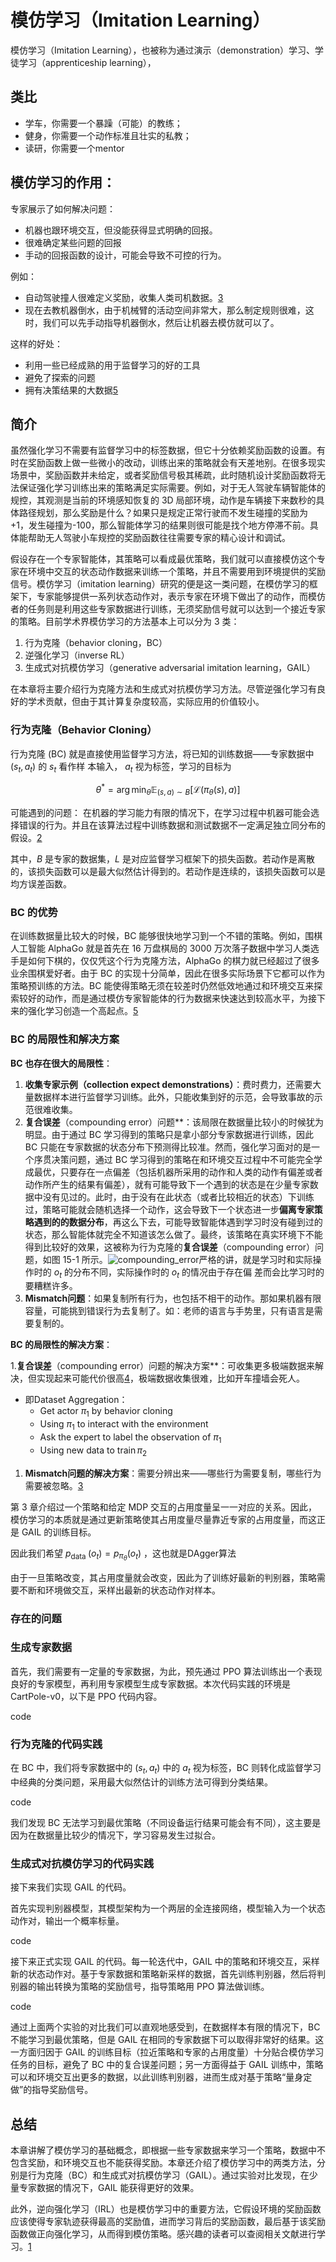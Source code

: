 

<!--
 * @version:
 * @Author:  StevenJokess（蔡舒起） https://github.com/StevenJokess
 * @Date: 2023-02-23 20:04:56
 * @LastEditors:  StevenJokess（蔡舒起） https://github.com/StevenJokess
 * @LastEditTime: 2023-09-13 01:50:03
 * @Description:
 * @Help me: 如有帮助，请赞助，失业3年了。![支付宝收款码](https://github.com/StevenJokess/d2rl/blob/master/img/%E6%94%B6.jpg)
 * @TODO::
 * @Reference:
-->
# 模仿学习（Imitation Learning）

模仿学习（Imitation Learning），也被称为通过演示（demonstration）学习、学徒学习（apprenticeship learning），

## 类比

- 学车，你需要一个暴躁（可能）的教练；
- 健身，你需要一个动作标准且壮实的私教；
- 读研，你需要一个mentor

## 模仿学习的作用：

专家展示了如何解决问题：

- 机器也跟环境交互，但没能获得显式明确的回报。
- 很难确定某些问题的回报
- 手动的回报函数的设计，可能会导致不可控的行为。

例如：

- 自动驾驶撞人很难定义奖励，收集人类司机数据。[3]
- 现在去教机器倒水，由于机械臂的活动空间非常大，那么制定规则很难，这时，我们可以先手动指导机器倒水，然后让机器去模仿就可以了。

这样的好处：

- 利用一些已经成熟的用于监督学习的好的工具
- 避免了探索的问题
- 拥有决策结果的大数据[5]


## 简介

虽然强化学习不需要有监督学习中的标签数据，但它十分依赖奖励函数的设置。有时在奖励函数上做一些微小的改动，训练出来的策略就会有天差地别。在很多现实场景中，奖励函数并未给定，或者奖励信号极其稀疏，此时随机设计奖励函数将无法保证强化学习训练出来的策略满足实际需要。例如，对于无人驾驶车辆智能体的规控，其观测是当前的环境感知恢复的 3D 局部环境，动作是车辆接下来数秒的具体路径规划，那么奖励是什么？如果只是规定正常行驶而不发生碰撞的奖励为+1，发生碰撞为-100，那么智能体学习的结果则很可能是找个地方停滞不前。具体能帮助无人驾驶小车规控的奖励函数往往需要专家的精心设计和调试。

假设存在一个专家智能体，其策略可以看成最优策略，我们就可以直接模仿这个专家在环境中交互的状态动作数据来训练一个策略，并且不需要用到环境提供的奖励信号。模仿学习（imitation learning）研究的便是这一类问题，在模仿学习的框架下，专家能够提供一系列状态动作对，表示专家在环境下做出了的动作，而模仿者的任务则是利用这些专家数据进行训练，无须奖励信号就可以达到一个接近专家的策略。目前学术界模仿学习的方法基本上可以分为 3 类：

1. 行为克隆（behavior cloning，BC）
1. 逆强化学习（inverse RL）
1. 生成式对抗模仿学习（generative adversarial imitation learning，GAIL）

在本章将主要介绍行为克隆方法和生成式对抗模仿学习方法。尽管逆强化学习有良好的学术贡献，但由于其计算复杂度较高，实际应用的价值较小。

### 行为克隆（Behavior Cloning）

行为克隆 $(\mathrm{BC})$ 就是直接使用监督学习方法，将已知的训练数据——专家数据中 $\left(s_t, a_t\right)$ 的 $s_t$ 看作样 本输入， $a_t$ 视为标签，学习的目标为

$$
\theta^*=\arg \min _\theta \mathbb{E}_{(s, a) \sim B}\left[\mathcal{L}\left(\pi_\theta(s), a\right)\right]
$$

可能遇到的问题： 在机器的学习能力有限的情况下，在学习过程中机器可能会选择错误的行为。并且在该算法过程中训练数据和测试数据不一定满足独立同分布的假设。[2]

其中，$B$ 是专家的数据集，$L$ 是对应监督学习框架下的损失函数。若动作是离散的，该损失函数可以是最大似然估计得到的。若动作是连续的，该损失函数可以是均方误差函数。

### BC 的优势

在训练数据量比较大的时候，BC 能够很快地学习到一个不错的策略。例如，围棋人工智能 AlphaGo 就是首先在 16 万盘棋局的 3000 万次落子数据中学习人类选手是如何下棋的，仅仅凭这个行为克隆方法，AlphaGo 的棋力就已经超过了很多业余围棋爱好者。由于 BC 的实现十分简单，因此在很多实际场景下它都可以作为策略预训练的方法。BC 能使得策略无须在较差时仍然低效地通过和环境交互来探索较好的动作，而是通过模仿专家智能体的行为数据来快速达到较高水平，为接下来的强化学习创造一个高起点。[5]

### BC 的局限性和解决方案

**BC 也存在很大的局限性**：

1. **收集专家示例（collection expect demonstrations）**：费时费力，还需要大量数据样本进行监督学习训练。此外，只能收集到好的示范，会导致事故的示范很难收集。
1. **复合误差**（compounding error）问题**：该局限在数据量比较小的时候犹为明显。由于通过 BC 学习得到的策略只是拿小部分专家数据进行训练，因此 BC 只能在专家数据的状态分布下预测得比较准。然而，强化学习面对的是一个序贯决策问题，通过 BC 学习得到的策略在和环境交互过程中不可能完全学成最优，只要存在一点偏差（包括机器所采用的动作和人类的动作有偏差或者动作所产生的结果有偏差），就有可能导致下一个遇到的状态是在少量专家数据中没有见过的。此时，由于没有在此状态（或者比较相近的状态）下训练过，策略可能就会随机选择一个动作，这会导致下一个状态进一步**偏离专家策略遇到的的数据分布**，再这么下去，可能导致智能体遇到学习时没有碰到过的状态，那么智能体就完全不知道该怎么做了。最终，该策略在真实环境下不能得到比较好的效果，这被称为行为克隆的**复合误差**（compounding error）问题，如图 15-1 所示。![compounding_error](../../img/compounding_error.jpg)严格的讲，就是学习时和实际操作时的 $o_t$ 的分布不同，实际操作时的 $o_t$ 的情况由于存在偏 差而会比学习时的要糟糕许多。
1. **Mismatch问题**：如果复制所有行为，也包括不相干的动作。那如果机器有限容量，可能挑到错误行为去复制了。如：老师的语言与手势里，只有语言是需要复制的。



**BC 的局限性的解决方案**：

1.**复合误差**（compounding error）问题的解决方案**：可收集更多极端数据来解决，但实现起来可能代价很高[4]，极端数据收集很难，比如开车撞墙会死人。
  - 即Dataset Aggregation：
    - Get actor $\pi_1$ by behavior cloning
    - Using $\pi_1$ to interact with the environment
    - Ask the expert to label the observation of $\pi_1$
    - Using new data to $\operatorname{train} \pi_2$
1. **Mismatch问题的解决方案**：需要分辨出来——哪些行为需要复制，哪些行为需要被忽略。[3]



第 3 章介绍过一个策略和给定 MDP 交互的占用度量呈一一对应的关系。因此，模仿学习的本质就是通过更新策略使其占用度量尽量靠近专家的占用度量，而这正是 GAIL 的训练目标。

因此我们希望 $p_{\text {data }}\left(o_t\right)=p_{\pi_\theta}\left(o_t\right)$ ，这也就是DAgger算法

由于一旦策略改变，其占用度量就会改变，因此为了训练好最新的判别器，策略需要不断和环境做交互，采样出最新的状态动作对样本。


### 存在的问题







### 生成专家数据

首先，我们需要有一定量的专家数据，为此，预先通过 PPO 算法训练出一个表现良好的专家模型，再利用专家模型生成专家数据。本次代码实践的环境是 CartPole-v0，以下是 PPO 代码内容。

code

### 行为克隆的代码实践

在 BC 中，我们将专家数据中的 $(s_t, a_t)$ 中的 $a_t$ 视为标签，BC 则转化成监督学习中经典的分类问题，采用最大似然估计的训练方法可得到分类结果。

code


我们发现 BC 无法学习到最优策略（不同设备运行结果可能会有不同），这主要是因为在数据量比较少的情况下，学习容易发生过拟合。

### 生成式对抗模仿学习的代码实践

接下来我们实现 GAIL 的代码。

首先实现判别器模型，其模型架构为一个两层的全连接网络，模型输入为一个状态动作对，输出一个概率标量。

code

接下来正式实现 GAIL 的代码。每一轮迭代中，GAIL 中的策略和环境交互，采样新的状态动作对。基于专家数据和策略新采样的数据，首先训练判别器，然后将判别器的输出转换为策略的奖励信号，指导策略用 PPO 算法做训练。

code

通过上面两个实验的对比我们可以直观地感受到，在数据样本有限的情况下，BC 不能学习到最优策略，但是 GAIL 在相同的专家数据下可以取得非常好的结果。这一方面归因于 GAIL 的训练目标（拉近策略和专家的占用度量）十分贴合模仿学习任务的目标，避免了 BC 中的复合误差问题；另一方面得益于 GAIL 训练中，策略可以和环境交互出更多的数据，以此训练判别器，进而生成对基于策略“量身定做”的指导奖励信号。

## 总结

本章讲解了模仿学习的基础概念，即根据一些专家数据来学习一个策略，数据中不包含奖励，和环境交互也不能获得奖励。本章还介绍了模仿学习中的两类方法，分别是行为克隆（BC）和生成式对抗模仿学习（GAIL）。通过实验对比发现，在少量专家数据的情况下，GAIL 能获得更好的效果。

此外，逆向强化学习（IRL）也是模仿学习中的重要方法，它假设环境的奖励函数应该使得专家轨迹获得最高的奖励值，进而学习背后的奖励函数，最后基于该奖励函数做正向强化学习，从而得到模仿策略。感兴趣的读者可以查阅相关文献进行学习。[1]

[1]: https://hrl.boyuai.com/chapter/3/%E6%A8%A1%E4%BB%BF%E5%AD%A6%E4%B9%A0
[2]: https://www.zhihu.com/column/c_1159880158273544192
[3]: https://www.bilibili.com/video/BV124411S7au
[4]: https://blog.csdn.net/Solo95/article/details/100133088
[5]: https://zhuanlan.zhihu.com/p/595414104
